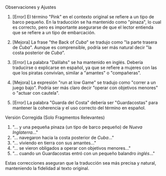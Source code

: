 Observaciones y Ajustes

1. [Error] El término "Pink" en el contexto original se refiere a un tipo de barco pequeño. En la traducción se ha mantenido como "pinaza", lo cual es correcto, pero es importante asegurarse de que el lector entienda que se refiere a un tipo de embarcación.

2. [Mejora] La frase "the Back of _Cuba_" se tradujo como "la parte trasera de _Cuba_". Aunque es comprensible, podría ser más natural decir "la costa posterior de _Cuba_".

3. [Error] La palabra "Dalilahs" se ha mantenido en inglés. Debería traducirse o explicarse en español, ya que se refiere a mujeres con las que los piratas convivían, similar a "amantes" o "compañeras".

4. [Mejora] La expresión "run at low Game" se tradujo como "correr a un juego bajo". Podría ser más claro decir "operar con objetivos menores" o "actuar con cautela".

5. [Error] La palabra "Guarda del Costa" debería ser "Guardacostas" para mantener la coherencia y el uso correcto del término en español.

Versión Corregida (Solo Fragmentos Relevantes)

1. "... y una pequeña pinaza (un tipo de barco pequeño) de _Nueva Inglaterra_..."
2. "... navegaron hacia la costa posterior de _Cuba_..."
3. "... viviendo en tierra con sus amantes..."
4. "... se vieron obligados a operar con objetivos menores..."
5. "... cuando un Guardacostas entró con un pequeño balandro _inglés_..."

Estas correcciones aseguran que la traducción sea más precisa y natural, manteniendo la fidelidad al texto original.